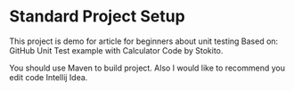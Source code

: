 Standard Project Setup
===============

This project is demo for article for beginners about unit testing 
Based on: GitHub Unit Test example with Calculator Code by Stokito.

You should use Maven to build project.
Also I would like to recommend you edit code Intellij Idea.
